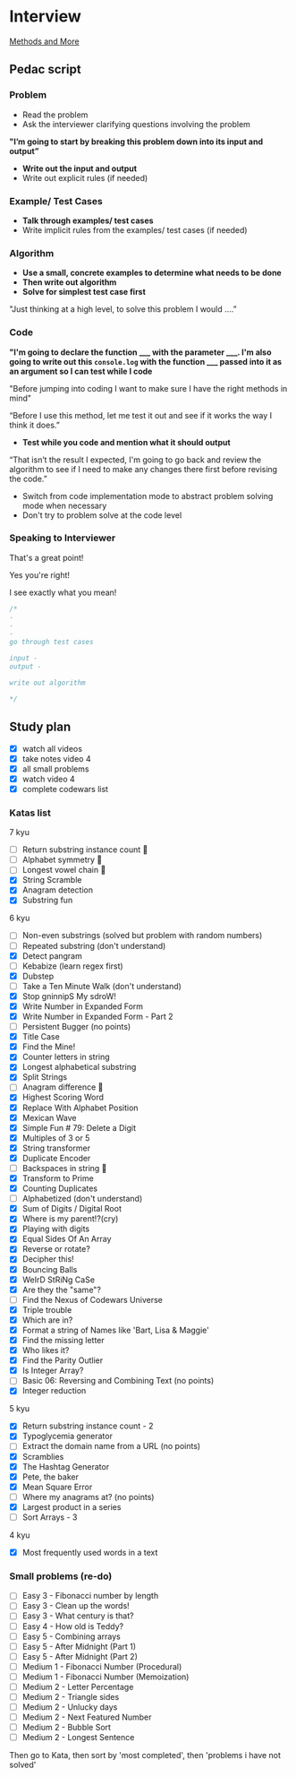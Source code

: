 # Interview

[Methods and More](Interview%200a5e3810e0f3453192c9adb6787f6f99/Methods%20and%20More%204171365f31394842b5c5a0d4019f716f.md)

## Pedac script

### Problem

- Read the problem
- Ask the interviewer clarifying questions involving the problem

**"I’m going to start by breaking this problem down into its input and output”**

- **Write out the input and output**
- Write out explicit rules (if needed)

### Example/ Test Cases

- **Talk through examples/ test cases**
- Write implicit rules from the examples/ test cases (if needed)

### Algorithm

- **Use a small, concrete examples to determine what needs to be done**
- **Then write out algorithm**
- **Solve for simplest test case first**

"Just thinking at a high level, to solve this problem I would ….”

### Code

**"I'm going to declare the function ___ with the parameter ___. I'm also going to write out this `console.log` with the function ___ passed into it as an argument so I can test while I code** 

"Before jumping into coding I want to make sure I have the right methods in mind"

“Before I use this method, let me test it out and see if it works the way I think it does.” 

- **Test while you code and mention what it should output**

“That isn’t the result I expected, I'm going to go back and review the algorithm to see if I need to make any changes there first before revising the code.”

- Switch from code implementation mode to abstract problem solving mode when necessary
- Don't try to problem solve at the code level

### Speaking to Interviewer

That's a great point!

Yes you're right!

I see exactly what you mean!

```jsx
/*
-
-
-
go through test cases

input -
output -

write out algorithm

*/
```

## Study plan

- [x]  watch all videos
- [x]  take notes video 4
- [x]  all small problems
- [x]  watch video 4
- [x]  complete codewars list

### Katas list

7 kyu

- [ ]  Return substring instance count 🔁
- [ ]  Alphabet symmetry  🔁
- [ ]  Longest vowel chain 🔁
- [x]  String Scramble
- [x]  Anagram detection
- [x]  Substring fun

6 kyu

- [ ]  Non-even substrings (solved but problem with random numbers)
- [ ]  Repeated substring (don't understand)
- [x]  Detect pangram
- [ ]  Kebabize (learn regex first)
- [x]  Dubstep
- [ ]  Take a Ten Minute Walk (don't understand)
- [x]  Stop gninnipS My sdroW!
- [x]  Write Number in Expanded Form
- [x]  Write Number in Expanded Form - Part 2
- [ ]  Persistent Bugger (no points)
- [x]  Title Case
- [x]  Find the Mine!
- [x]  Counter letters in string
- [x]  Longest alphabetical substring
- [x]  Split Strings
- [ ]  Anagram difference 🔁
- [x]  Highest Scoring Word
- [x]  Replace With Alphabet Position
- [x]  Mexican Wave
- [x]  Simple Fun # 79: Delete a Digit
- [x]  Multiples of 3 or 5
- [x]  String transformer
- [x]  Duplicate Encoder
- [ ]  Backspaces in string 🔁
- [x]  Transform to Prime
- [x]  Counting Duplicates
- [ ]  Alphabetized (don't understand)
- [x]  Sum of Digits / Digital Root
- [x]  Where is my parent!?(cry)
- [x]  Playing with digits
- [x]  Equal Sides Of An Array
- [x]  Reverse or rotate?
- [x]  Decipher this!
- [x]  Bouncing Balls
- [x]  WeIrD StRiNg CaSe
- [x]  Are they the "same"?
- [ ]  Find the Nexus of Codewars Universe
- [x]  Triple trouble
- [x]  Which are in?
- [x]  Format a string of Names like 'Bart, Lisa & Maggie'
- [x]  Find the missing letter
- [x]  Who likes it?
- [x]  Find the Parity Outlier
- [x]  Is Integer Array?
- [ ]  Basic 06: Reversing and Combining Text (no points)
- [x]  Integer reduction

5 kyu

- [x]  Return substring instance count - 2
- [x]  Typoglycemia generator
- [ ]  Extract the domain name from a URL (no points)
- [x]  Scramblies
- [x]  The Hashtag Generator
- [x]  Pete, the baker
- [x]  Mean Square Error
- [ ]  Where my anagrams at? (no points)
- [x]  Largest product in a series
- [ ]  Sort Arrays - 3

4 kyu

- [x]  Most frequently used words in a text

### Small problems (re-do)

- [ ]  Easy 3 - Fibonacci number by length
- [ ]  Easy 3 - Clean up the words!
- [ ]  Easy 3 - What century is that?
- [ ]  Easy 4 - How old is Teddy?
- [ ]  Easy 5 - Combining arrays
- [ ]  Easy 5 - After Midnight (Part 1)
- [ ]  Easy 5 - After Midnight (Part 2)
- [ ]  Medium 1 - Fibonacci Number (Procedural)
- [ ]  Medium 1 - Fibonacci Number (Memoization)
- [ ]  Medium 2 - Letter Percentage
- [ ]  Medium 2 - Triangle sides
- [ ]  Medium 2 - Unlucky days
- [ ]  Medium 2 - Next Featured Number
- [ ]  Medium 2 - Bubble Sort
- [ ]  Medium 2 - Longest Sentence

Then go to Kata, then sort by 'most completed', then 'problems i have not solved'